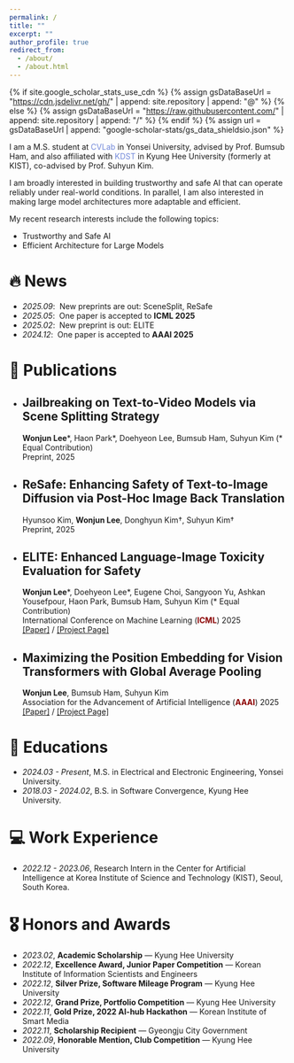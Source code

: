 ```yaml
---
permalink: /
title: ""
excerpt: ""
author_profile: true
redirect_from: 
  - /about/
  - /about.html
---
```


{% if site.google_scholar_stats_use_cdn %}
{% assign gsDataBaseUrl = "https://cdn.jsdelivr.net/gh/" | append: site.repository | append: "@" %}
{% else %}
{% assign gsDataBaseUrl = "https://raw.githubusercontent.com/" | append: site.repository | append: "/" %}
{% endif %}
{% assign url = gsDataBaseUrl | append: "google-scholar-stats/gs_data_shieldsio.json" %}

<span class='anchor' id='about-me'></span>

I am a M.S. student at <a href="https://cvlab.yonsei.ac.kr/" style="color: #7289da; text-decoration: none;">CVLab</a> in Yonsei University, advised by Prof. Bumsub Ham, and also affiliated with <a href="https://kdst.re.kr/" style="color: #7289da; text-decoration: none;">KDST</a> in Kyung Hee University (formerly at KIST), co-advised by Prof. Suhyun Kim.

I am broadly interested in building trustworthy and safe AI that can operate reliably under real-world conditions. In parallel, I am also interested in making large model architectures more adaptable and efficient.

My recent research interests include the following topics:
* Trustworthy and Safe AI
* Efficient Architecture for Large Models

# 🔥 News
- *2025.09*: &nbsp;New preprints are out: SceneSplit, ReSafe 
- *2025.05*: &nbsp;One paper is accepted to **ICML 2025**  
- *2025.02*: &nbsp;New preprint is out: ELITE
- *2024.12*: &nbsp;One paper is accepted to **AAAI 2025**  

# 📝 Publications 
* ## Jailbreaking on Text-to-Video Models via Scene Splitting Strategy <br>
   **Wonjun Lee**\*, Haon Park\*, Doehyeon Lee, Bumsub Ham, Suhyun Kim (* Equal Contribution) <br>
   Preprint, 2025
  
* ## ReSafe: Enhancing Safety of Text-to-Image Diffusion via Post-Hoc Image Back Translation <br>
   Hyunsoo Kim, **Wonjun Lee**, Donghyun Kim&dagger;, Suhyun Kim&dagger; <br>
   Preprint, 2025

* ## ELITE: Enhanced Language-Image Toxicity Evaluation for Safety <br>
   **Wonjun Lee**\*, Doehyeon Lee\*, Eugene Choi, Sangyoon Yu, Ashkan Yousefpour, Haon Park, Bumsub Ham, Suhyun Kim (* Equal Contribution) <br>
   International Conference on Machine Learning (<span style="color:darkred">**ICML**</span>) 2025  <br>
   [[Paper]](https://openreview.net/forum?id=583klsIjNx) / [[Project Page]](https://velpegor.github.io/ELITE)

* ## Maximizing the Position Embedding for Vision Transformers with Global Average Pooling <br>
   **Wonjun Lee**, Bumsub Ham, Suhyun Kim <br>
   Association for the Advancement of Artificial Intelligence (<span style="color:darkred">**AAAI**</span>) 2025  <br>
   [[Paper]](https://arxiv.org/abs/2502.02919) / [[Project Page]](https://velpegor.github.io/MPVG) 

# 📖 Educations
- *2024.03 - Present*, M.S. in Electrical and Electronic Engineering, Yonsei University.
- *2018.03 - 2024.02*, B.S. in Software Convergence, Kyung Hee University.

# 💻 Work Experience
- *2022.12 - 2023.06*, Research Intern in the Center for Artificial Intelligence at Korea Institute of Science and Technology (KIST), Seoul, South Korea. 

# 🎖 Honors and Awards
- *2023.02*, **Academic Scholarship** — Kyung Hee University  
- *2022.12*, **Excellence Award, Junior Paper Competition** — Korean Institute of Information Scientists and Engineers  
- *2022.12*, **Silver Prize, Software Mileage Program** — Kyung Hee University  
- *2022.12*, **Grand Prize, Portfolio Competition** — Kyung Hee University  
- *2022.11*, **Gold Prize, 2022 AI-hub Hackathon** — Korean Institute of Smart Media  
- *2022.11*, **Scholarship Recipient** — Gyeongju City Government  
- *2022.09*, **Honorable Mention, Club Competition** — Kyung Hee University  


